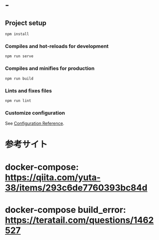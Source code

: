 # -

## Project setup
```
npm install
```

### Compiles and hot-reloads for development
```
npm run serve
```

### Compiles and minifies for production
```
npm run build
```

### Lints and fixes files
```
npm run lint
```

### Customize configuration
See [Configuration Reference](https://cli.vuejs.org/config/).

# 参考サイト
# docker-compose: https://qiita.com/yuta-38/items/293c6de7760393bc84d
# docker-compose build_error: https://teratail.com/questions/1462527
